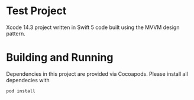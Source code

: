 # Test Project
Xcode 14.3 project written in Swift 5 code built using the MVVM design pattern.

# Building and Running
Dependencies in this project are provided via Cocoapods. Please install all dependecies with

`pod install`


